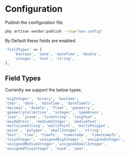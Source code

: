 # Configuration

Publish the configuration file.

```bash
php artisan vendor:publish --tag="eav.config"
```

By Default these fields are enabled.

```php
'fieldTypes' => [
    'boolean', 'date', 'dateTime', 'double', 
    'integer', 'text', 'string', 
],
```

## Field Types

Currenlty we support the below types.

```php
'bigInteger', 'binary', 'boolean',
'char', 'date', 'dateTime', 'dateTimeTz',
'decimal', 'double', 'float', 'geometry',
'geometryCollection', 'integer', 'ipAddress', 
'json', 'jsonb', 'lineString', 'longText', 
'macAddress', 'mediumInteger', 'mediumText', 
'multiLineString', 'multiPoint', 'multiPolygon', 
'point', 'polygon', 'smallInteger', 'string', 
'text', 'time', 'timeTz', 'timestamp', 'timestampTz',
'tinyInteger', 'unsignedBigInteger', 'unsignedInteger', 
'unsignedMediumInteger','unsignedSmallInteger', 
'unsignedTinyInteger', 'uuid', 'year',
```